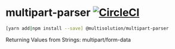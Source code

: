 # multipart-parser [![CircleCI](https://circleci.com/gh/multisolution/multipart-parser.svg?style=svg)](https://circleci.com/gh/multisolution/multipart-parser)

```bash
[yarn add|npm install --save] @multisolution/multipart-parser
```

Returning Values from Strings:  multipart/form-data

